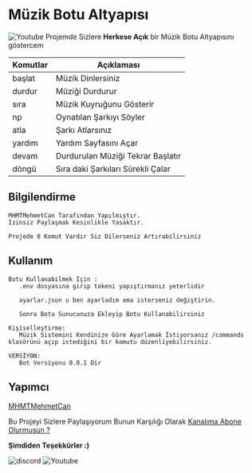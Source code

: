 Müzik Botu Altyapısı
====
![Youtube](http://webmasterresimleri.1trk.net/muzik-dj/sinyal/11/in5oyqitzw8k92e1832.gif)
 Projemde Sizlere **Herkese Açık** bir Müzik Botu Altyapısını göstercem

                                                                                                                                                                                                                   
                     
Komutlar | Açıklaması
------------ | -------------
başlat | Müzik Dinlersiniz
durdur | Müziği Durdurur
sıra   | Müzik Kuyruğunu Gösterir
np     | Oynatılan Şarkıyı Söyler 
atla   | Şarkı Atlarsınız
yardım | Yardım Sayfasını Açar
devam  | Durdurulan Müziği Tekrar Başlatır
döngü  | Sıra daki Şarkıları Sürekli Çalar





## Bilgilendirme

```
MHMTMehmetCan Tarafından Yapılmıştır.
İzinsiz Paylaşmak Kesinlikle Yasaktır.

Projede 8 Komut Vardır Siz Dilerseniz Artırabilirsiniz

```



## Kullanım

```
Botu Kullanabilmek İçin :
   .env dosyasına girip tokeni yapıştırmanız yeterlidir
   
   ayarlar.json u ben ayarladım ama isterseniz değiştirin.

   Sonra Botu Sunucunuza Ekleyip Botu Kullanabilirsiniz
   
Kişiselleştirme:
   Müzik Sistemini Kendinize Göre Ayarlamak İstiyorsanız /commands klasörünü açıp istediğini bir komutu düzenliyebilirsiniz.

VERSİYON:
   Bot Versiyonu 0.0.1 Dir
```


## Yapımcı

[MHMTMehmetCan](https://www.youtube.com/channel/UCtaEpmfJraIInuNGyWqLeHg)




Bu Projeyi Sizlere Paylaşıyorum Bunun Karşılığı Olarak [Kanalıma Abone Olurmusun ?](https://youtube.com/c/MHMTMehmetCan) 

**Şimdiden Teşekkürler :)**


![discord](https://cdn.glitch.com/74b67597-abd2-4e5c-bbe1-73ee5d051a26%2F2eb52425-9100-4d3c-8ed3-00d0b0dfd8f0.image.png?v=1612974862865) ![Youtube](https://encrypted-tbn0.gstatic.com/images?q=tbn:ANd9GcSPuCcg9KwnvNV41Lx79oNkLKIdJyUv6SdWpw&usqp=CAU)
